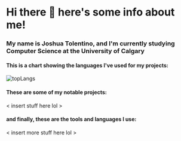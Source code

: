 # Hi there 👋 here's some info about me!

### My name is Joshua Tolentino, and I'm currently studying Computer Science at the University of Calgary 

#### This is a chart showing the languages I've used for my projects:

![topLangs](https://github-readme-stats-ochre-zeta.vercel.app/api/top-langs/?username=jtolentino1&hide_title=true&card_width=500)

#### These are some of my notable projects:

< insert stuff here lol >

#### and finally, these are the tools and languages I use:

< insert more stuff here lol >

